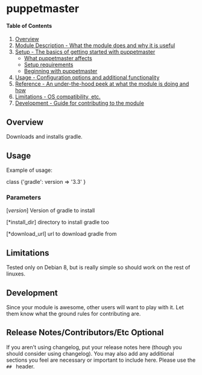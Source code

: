 # puppetmaster

#### Table of Contents

1. [Overview](#overview)
2. [Module Description - What the module does and why it is useful](#module-description)
3. [Setup - The basics of getting started with puppetmaster](#setup)
    * [What puppetmaster affects](#what-puppetmaster-affects)
    * [Setup requirements](#setup-requirements)
    * [Beginning with puppetmaster](#beginning-with-puppetmaster)
4. [Usage - Configuration options and additional functionality](#usage)
5. [Reference - An under-the-hood peek at what the module is doing and how](#reference)
5. [Limitations - OS compatibility, etc.](#limitations)
6. [Development - Guide for contributing to the module](#development)

## Overview

Downloads and installs gradle.

## Usage

Example of usage:

class {'gradle':
  version =>  '3.3'
}

### Parameters

[*version*]
Version of gradle to install

[*install_dir]
directory to install gradle too

[*download_url]
url to download gradle from




## Limitations

Tested only on Debian 8, but is really simple so should work on the rest of linuxes. 

## Development

Since your module is awesome, other users will want to play with it. Let them
know what the ground rules for contributing are.

## Release Notes/Contributors/Etc **Optional**

If you aren't using changelog, put your release notes here (though you should
consider using changelog). You may also add any additional sections you feel are
necessary or important to include here. Please use the `## ` header.
